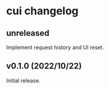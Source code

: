 # cui changelog

## unreleased

Implement request history and UI reset.

## v0.1.0 (2022/10/22)

Initial release.
